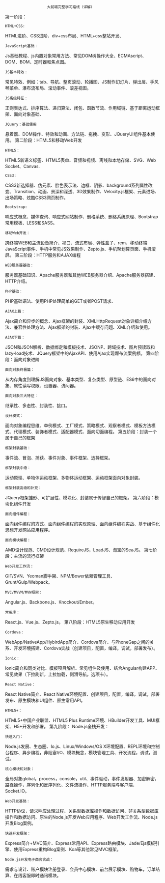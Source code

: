                        大前端完整学习路线（详解）
第一阶段：

    HTML+CSS:

HTML进阶、CSS进阶、div+css布局、HTML+css整站开发、

    JavaScript基础：

Js基础教程、js内置对象常用方法、常见DOM树操作大全、ECMAscript、DOM、BOM、定时器和焦点图。

    JS基本特效：

常见特效、例如：tab、导航、整页滚动、轮播图、JS制作幻灯片、弹出层、手风琴菜单、瀑布流布局、滚动事件、滚差视图。

    JS高级特征：

正则表达式、排序算法、递归算法、闭包、函数节流、作用域链、基于距离运动框架、面向对象基础、

    JQuery：基础使用

悬着器、DOM操作、特效和动画、方法链、拖拽、变形、JQueryUI组件基本使用。
第二阶段：HTML5和移动Web开发

    HTML5：

HTML5新语义标签、HTML5表单、音频和视频、离线和本地存储、SVG、Web Socket、Canvas.

    CSS3:

CSS3新选择器、伪元素、脸色表示法、边框、阴影、background系列属性改变、Transition、动画、景深和深透、3D效果制作、Velocity.js框架、元素进场、出场策略、炫酷CSS3网页制作。

    Bootstrap:

响应式概念、媒体查询、响应式网站制作、删格系统、删格系统原理、Bootstrap常用模板、LESS和SASS。

    移动Web开发：

跨终端WEB和主流设备简介、视口、流式布局、弹性盒子、rem、移动终端JavaScript事件、手机中常见JS效果制作、Zepto.js、手机聚划算页面、手机滚屏。
第三阶段：HTTP服务和AJAX编程

    WEB服务器基础：

服务器基础知识、Apache服务器和其他WEB服务器介绍、Apache服务器搭建、HTTP介绍。

    PHP基础：

PHP基础语法、使用PHP处理简单的GET或者POST请求、

    AJAX上篇：

Ajax简介和异步的概念、Ajax框架的封装、XMLHttpRequest对象详细介绍方法、兼容性处理方法、Ajax框架的封装、Ajax中缓存问题、XML介绍和使用。

    AJAX下篇：

JSON和JSON解析、数据绑定和模板技术、JSONP、跨域技术、图片预读取和lazy-load技术、JQuery框架中的AjaxAPI、使用Ajax实现爆布流案例额。
第四阶段：面向对象进阶

    面向对象终极篇：

从内存角度到理解JS面向对象、基本类型、复杂类型、原型链、ES6中的面向对象、属性读写权限、设置器、访问器。

    面向对象三大特征：

继承性、多态性、封装性、接口。

    设计模式：

面向对象编程思维、单例模式、工厂模式、策略模式、观察者模式、模板方法模式、代理模式、装饰者模式、适配器模式、面向切面编程。
第五阶段：封装一个属于自己的框架

    框架封装基础：

事件流、冒泡、捕获、事件对象、事件框架、选择框架。

    框架封装中级：

运动原理、单物体运动框架、多物体运动框架、运动框架面向对象封装。

    框架封装高级和补充：

JQuery框架雏形、可扩展性、模块化、封装属于传智自己的框架。
第六阶段：模块化组件开发

    面向组件编程：

面向组件编程的方式、面向组件编程的实现原理、面向组件编程实战、基于组件化思想开发网站应用程序。

    面向模块编程：

AMD设计规范、CMD设计规范、RequireJS，LoadJS、淘宝的SeaJS。
第七阶段：主流的流行框架

    Web开发工作流：

GIT/SVN、Yeoman脚手架、NPM/Bower依赖管理工具、Grunt/Gulp/Webpack。

    MVC/MVVM/MVW框架：

Angular.js、Backbone.js、Knockout/Ember。

    常用库：

React.js、Vue.js、Zepto.js。
第八阶段：HTML5原生移动应用开发

    Cordova：

WebApp/NativeApp/HybirdApp简介、Cordova简介、与PhoneGap之间的关系、开发环境搭建、Cordova实战（创建项目，配置，编译，调试，部署发布）。

    Ionic：

Ionic简介和同类对比、模板项目解析、常见组件及使用、结合Angular构建APP、常见效果（下拉刷新，上拉加载，侧滑导航，选项卡）。

    React Native：

React Native简介、React Native环境配置、创建项目，配置，编译，调试，部署发布、原生模块和UI组件、原生常用API。

    HTML5+：

HTML5+中国产业联盟、HTML5 Plus Runtime环境、HBuilder开发工具、MUI框架、H5+开发和部署。
第九阶段：   Node.js全栈开发：

    快速入门：

Node.js发展、生态圈、Io.js、Linux/Windows/OS X环境配置、REPL环境和控制台程序、异步编程，非阻塞I/O、模块概念，模块管理工具、开发流程，调试，测试。

    核心模块和对象：

全局对象global，process，console，util、事件驱动，事件发射器、加密解密，路径操作，序列化和反序列化、文件流操作、HTTP服务端与客户端、Socket.IO。

    Web开发基础：

HTTP协议，请求响应处理过程、关系型数据库操作和数据访问、非关系型数据库操作和数据访问、原生的Node.js开发Web应用程序、Web开发工作流、Node.js开发Blog案例。

    快速开发框架：

Express简介+MVC简介、Express常用API、Express路由模块、Jade/Ejs模板引擎、使用Express重构Blog案例、Koa等其他常见MVC框架。

    Node.js开发电子商务实战：

需求与设计、账户模块注册登录、会员中心模块、前台展示模块、购物车，订单结算、在线客服即时通讯模块。